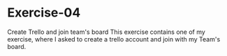 # Exercise-04
Create Trello and join team's board
This exercise contains one of my exercise, where I asked to create a trello account and join with my Team's board.

